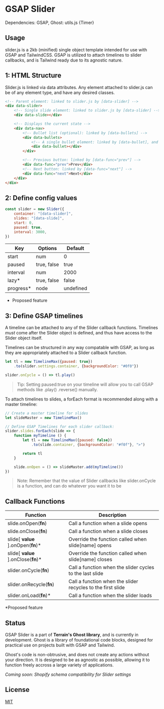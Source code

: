 # GSAP Slider

Dependencies: GSAP, Ghost: utils.js {Timer}

## Usage

slider.js is a 2kb (minified) single object template intended for use with GSAP and TailwindCSS. GSAP is utilized to attach timelines to slider callbacks, and is Tailwind ready due to its agnostic nature.

## 1: HTML Structure
Slider.js is linked via data attributes. Any element attached to slider.js can be of any element type, and have any desired classes.

```html
<!-- Parent element: linked to slider.js by [data-slider] -->
<div data-slider>
    <!-- Single slide element: linked to slider.js by [data-slider] -->
    <div data-slide></div>

    <!-- Displays the current state -->
    <div data-nav>
        <!-- Bullet list (optional): linked by [data-bullets] -->
        <div data-bullets>
            <!-- A single bullet element: linked by [data-bullet], and used to generate additional bullets based on slider.length -->
            <div data-bullet></div>
        </div>

        <!-- Previous button: linked by [data-func="prev"] -->
        <div data-func="prev">Prev</div>
        <!-- Next button: linked by [data-func="next"] -->
        <div data-func="next">Next</div>
    </div>
</div>
```

## 2: Define config values

```javascript
const slider = new Slider({
    container: "[data-slider]",
    slides: "[data-slide]",
    start: 0,
    paused: true,
    interval: 3000,
})
```

Key | Options | Default
------------ | ------------- | -------------
start | num | 0
paused | true, false | true
interval | num | 2000
lazy* | true, false | false
progress* | node | undefined

* Proposed feature

## 3: Define GSAP timelines

A timeline can be attached to any of the Slider callback functions. Timelines *must* come after the Slider object is defined, and thus have access to the Slider object itself. 

Timelines can be structured in any way compatable with GSAP, as long as they are appropriately attached to a Slider callback function.

```javascript
let tl = new TimelineMax({paused: true}) 
    .to(slider.settings.container, {backgroundColor: "#0f0"})

slider.onCycle = () => tl.play()
```

> Tip: Setting paused:true on your timeline will allow you to call GSAP methods like .play() .reverse() manually. 


To attach timelines to slides, a forEach format is recommended along with a master timeline:

```javascript
// Create a master timeline for slides
let slideMaster = new TimelineMax()

// Define GSAP Timelines for each slider callback:
slider.slides.forEach(slide => {
    function myTimeline () {
        let tl = new TimelineMax({paused: false})
            .to(slide.container, {backgroundColor: "#f0f"}, ">") 

        return tl
    }

    slide.onOpen = () => slideMaster.add(myTimeline())
})
```

> Note: Remember that the value of Slider callbacks like slider.onCycle is a function, and can do whatever you want it to be


## Callback Functions

Function | Description
------------ | -------------
slide.onOpen(**fn**) | Call a function when a slide opens
slide.onClose(**fn**) | Call a function when a slide closes
slide[ **value** ].onOpen(**fn**)* | Override the function called when slide[name] opens
slide[ **value** ].onClose(**fn**)* | Override the function called when slide[name] closes
slider.onCycle(**fn**) | Call a function when the slider cycles to the last slide
slider.onRecycle(**fn**) | Call a function when the slider recycles to the first slide
slider.onLoad(**fn**)* | Call a function when the slider loads

*Proposed feature

## Status
GSAP Slider is a part of **Terrain's Ghost library**, and is currently in development. Ghost is a library of foundational code blocks, designed for practical use on projects built with GSAP and Tailwind. 

Ghost's code is non-obtrusive, and does not create any actions without your direction. It is designed to be as agnostic as possible, allowing it to function freely accross a large variety of applications.

*Coming soon: Shopify schema compatibility for Slider settings*

## License
[MIT](https://choosealicense.com/licenses/mit/)
